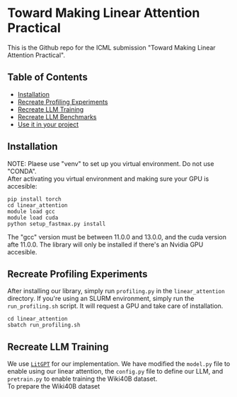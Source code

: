 # Toward Making Linear Attention Practical
This is the Github repo for the ICML submission "Toward Making Linear Attention Practical".

## Table of Contents

- [Installation](#installation)
- [Recreate Profiling Experiments](#Recreate\_the\_profiling\_experiments)
- [Recreate LLM Training](#features)
- [Recreate LLM Benchmarks](#contributing)
- [Use it in your project](#license)

## Installation

NOTE: Plaese use "venv" to set up you virtual environment. Do not use "CONDA".<br>
After activating you virtual environment and making sure your GPU is accesible:

```
pip install torch
cd linear_attention
module load gcc
module load cuda
python setup_fastmax.py install
```
The "gcc" version must be between 11.0.0 and 13.0.0, and the cuda version afte 11.0.0. The library will only be installed if there's an Nvidia GPU accesible.

## Recreate Profiling Experiments
After installing our library, simply run `profiling.py` in the `linear_attention` directory. If you're using an SLURM environment, simply run the `run_profiling.sh` script. It will request a GPU and take care of installation.
```
cd linear_attention
sbatch run_profiling.sh
```

## Recreate LLM Training
We use [`LitGPT`](https://github.com/Lightning-AI/litgpt) for our implementation. We have modified the `model.py` file to enable using our linear attention, the `config.py` file to define our LLM, and `pretrain.py` to enable training the Wiki40B dataset.<br>
To prepare the Wiki40B dataset
